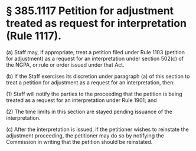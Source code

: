 # § 385.1117   Petition for adjustment treated as request for interpretation (Rule 1117).

(a) Staff may, if appropriate, treat a petition filed under Rule 1103 (petition for adjustment) as a request for an interpretation under section 502(c) of the NGPA, or rule or order issued under that Act.


(b) If the Staff exercises its discretion under paragraph (a) of this section to treat a petition for adjustment as a request for an interpretation, then:


(1) Staff will notify the parties to the proceeding that the petition is being treated as a request for an interpretation under Rule 1901; and


(2) The time limits in this section are stayed pending issuance of the interpretation.


(c) After the interpretation is issued, if the petitioner wishes to reinstate the adjustment proceeding, the petitioner may do so by notifying the Commission in writing that the petition should be reinstated.




